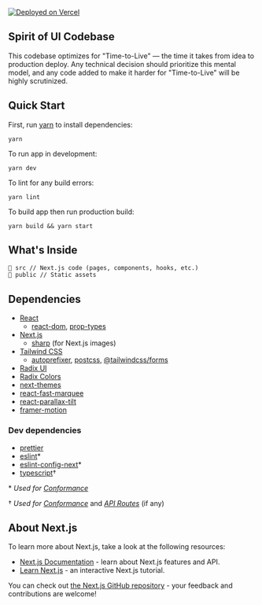 [![Deployed on Vercel](https://img.shields.io/badge/deployed-success.svg?style=flat-square&logo=Vercel&labelColor=000000&logoWidth=20)](https://vercel.com/moment/ui)

## Spirit of UI Codebase

This codebase optimizes for "Time-to-Live" — the time it takes from idea to production deploy. Any technical decision should prioritize this mental model, and any code added to make it harder for "Time-to-Live" will be highly scrutinized.

## Quick Start

First, run [yarn](https://classic.yarnpkg.com/en/docs/install#mac-stable) to install dependencies:

```shell
yarn
```

To run app in development:

```shell
yarn dev
```

To lint for any build errors:

```shell
yarn lint
```

To build app then run production build:

```shell
yarn build && yarn start
```

## What's Inside

```shell
📂 src // Next.js code (pages, components, hooks, etc.)
📂 public // Static assets
```

## Dependencies

- [React](https://reactjs.org/)
  - [react-dom](https://github.com/facebook/react/tree/master/packages/react-dom), [prop-types](https://github.com/facebook/prop-types)
- [Next.js](https://nextjs.org/)
  - [sharp](https://www.npmjs.com/package/sharp) (for Next.js images)
- [Tailwind CSS](https://tailwindcss.com/)
  - [autoprefixer](https://github.com/postcss/autoprefixer), [postcss](https://github.com/postcss/postcss), [@tailwindcss/forms](https://github.com/tailwindlabs/tailwindcss-forms)
- [Radix UI](https://www.radix-ui.com/)
- [Radix Colors](https://www.radix-ui.com/docs/colors/getting-started/installation)
- [next-themes](https://github.com/pacocoursey/next-themes)
- [react-fast-marquee](https://github.com/justin-chu/react-fast-marquee)
- [react-parallax-tilt](https://github.com/mkosir/react-parallax-tilt)
- [framer-motion](https://github.com/framer/motion)

### Dev dependencies

- [prettier](https://github.com/prettier/prettier)
- [eslint](https://github.com/eslint/eslint)\*
- [eslint-config-next](https://www.npmjs.com/package/eslint-config-next)\*
- [typescript](https://github.com/microsoft/TypeScript)†

\* _Used for [Conformance](https://nextjs.org/blog/next-11#conformance)_

† _Used for [Conformance](https://nextjs.org/blog/next-11#conformance)_ and _[API Routes](https://nextjs.org/docs/api-routes/introduction)_ (if any)

## About Next.js

To learn more about Next.js, take a look at the following resources:

- [Next.js Documentation](https://nextjs.org/docs) - learn about Next.js features and API.
- [Learn Next.js](https://nextjs.org/learn) - an interactive Next.js tutorial.

You can check out [the Next.js GitHub repository](https://github.com/vercel/next.js/) - your feedback and contributions are welcome!
